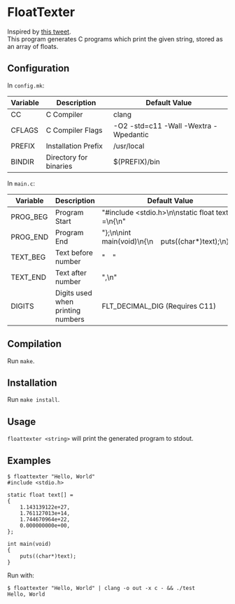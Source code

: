 # FloatTexter

Inspired by [this tweet](https://twitter.com/lunasorcery/status/1084623111100817408).  
This program generates C programs which print the given string, stored as an array of floats.

## Configuration

In `config.mk`:

Variable | Description             | Default Value
---------|-------------------------|--------------
CC       | C Compiler              | clang
CFLAGS   | C Compiler Flags        | -O2 -std=c11 -Wall -Wextra -Wpedantic
PREFIX   | Installation Prefix     | /usr/local
BINDIR   | Directory for binaries  | $(PREFIX)/bin

In `main.c`:

Variable | Description                       | Default Value
---------|-----------------------------------|--------------
PROG_BEG | Program Start                     | "#include <stdio.h>\n\nstatic float text[] =\n{\n"
PROG_END | Program End                       | "};\n\nint main(void)\n{\n&nbsp;&nbsp;&nbsp;&nbsp;puts((char*)text);\n}\n"
TEXT_BEG | Text before number                | "&nbsp;&nbsp;&nbsp;&nbsp;"
TEXT_END | Text after number                 | ",\n"
DIGITS   | Digits used when printing numbers | FLT_DECIMAL_DIG (Requires C11)

## Compilation

Run `make`.

## Installation

Run `make install`.

## Usage

`floattexter <string>` will print the generated program to stdout.

## Examples

```
$ floattexter "Hello, World"
#include <stdio.h>

static float text[] =
{
    1.143139122e+27,
    1.761127013e+14,
    1.744670964e+22,
    0.000000000e+00,
};

int main(void)
{
    puts((char*)text);
}
```

Run with:
```
$ floattexter "Hello, World" | clang -o out -x c - && ./test
Hello, World
```
